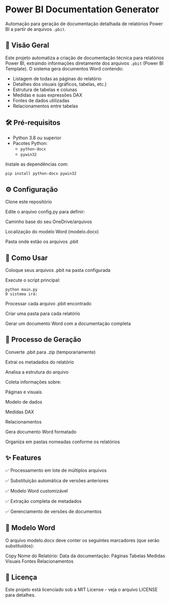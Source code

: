 
# Power BI Documentation Generator

Automação para geração de documentação detalhada de relatórios Power BI a partir de arquivos `.pbit`.

## 📌 Visão Geral

Este projeto automatiza a criação de documentação técnica para relatórios Power BI, extraindo informações diretamente dos arquivos `.pbit` (Power BI Template). O sistema gera documentos Word contendo:

- Listagem de todas as páginas do relatório
- Detalhes dos visuais (gráficos, tabelas, etc.)
- Estrutura de tabelas e colunas
- Medidas e suas expressões DAX
- Fontes de dados utilizadas
- Relacionamentos entre tabelas

## 🛠️ Pré-requisitos

- Python 3.8 ou superior
- Pacotes Python:
  - `python-docx`
  - `pywin32`

Instale as dependências com:
```bash
pip install python-docx pywin32
```

## ⚙️ Configuração
Clone este repositório

Edite o arquivo config.py para definir:

Caminho base do seu OneDrive/arquivos

Localização do modelo Word (modelo.docx)

Pasta onde estão os arquivos .pbit

##  🚀 Como Usar
Coloque seus arquivos .pbit na pasta configurada

Execute o script principal:
```
python main.py
O sistema irá:
```
Processar cada arquivo .pbit encontrado

Criar uma pasta para cada relatório

Gerar um documento Word com a documentação completa

##  🔄 Processo de Geração
Converte .pbit para .zip (temporariamente)

Extrai os metadados do relatório

Analisa a estrutura do arquivo

Coleta informações sobre:

Páginas e visuais

Modelo de dados

Medidas DAX

Relacionamentos

Gera documento Word formatado

Organiza em pastas nomeadas conforme os relatórios

## ✨ Features

✅ Processamento em lote de múltiplos arquivos

✅ Substituição automática de versões anteriores

✅ Modelo Word customizável

✅ Extração completa de metadados

✅ Gerenciamento de versões de documentos

## 📝 Modelo Word

O arquivo modelo.docx deve conter os seguintes marcadores (que serão substituídos):

Copy
Nome do Relatório:
Data da documentação:
Páginas
Tabelas
Medidas
Visuais
Fontes
Relacionamentos

## 📄 Licença
Este projeto está licenciado sob a MIT License - veja o arquivo LICENSE para detalhes.








